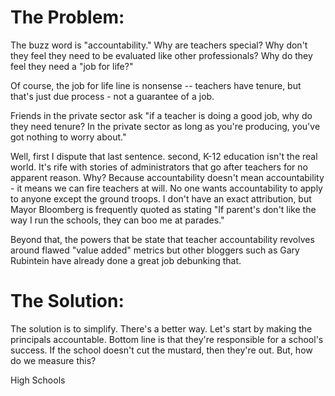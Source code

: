 <!--
.. title: Evaluating Teachers - Evaluating schools
.. slug: 2013-05-09-Evaluating_Teachers.md
.. date: 2013-05-09
.. type: text
-->


# The Problem: 


The buzz word is "accountability." Why are teachers special? Why don't
they feel they need to be evaluated like other professionals? Why do
they feel they need a "job for life?"

Of course, the job for life line is nonsense -- teachers have tenure,
but that's just due process - not a guarantee of a job.

Friends in the private sector ask "if a teacher is doing a good job,
why do they need tenure? In the private sector as long as you're
producing, you've got nothing to worry about."

Well, first I dispute that last sentence. second, K-12 education isn't
the real world. It's rife with stories of administrators that go after
teachers for no apparent reason. Why? Because accountability doesn't
mean accountability - it means we can fire teachers at will. No one
wants accountability to apply to anyone except the ground troops. I
don't have an exact attribution, but Mayor Bloomberg is frequently
quoted as stating "If parent's don't like the way I run the schools,
they can boo me at parades."

Beyond that, the powers that be state that teacher accountability
revolves around flawed "value added" metrics but other bloggers such as Gary
Rubintein have already done a great job debunking that.

# The Solution:


The solution is to simplify. There's a better way. Let's start by
making the principals accountable. Bottom line is that they're
responsible for a school's success. If the school doesn't cut the
mustard, then they're out. But, how do we measure this?

High Schools
